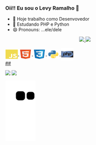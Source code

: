### Oii!! Eu sou o Levy Ramalho 👋

- 🔭 Hoje trabalho como Desenvovedor 
- 🌱 Estudando PHP e Python
- 😄 Pronouns: ...ele/dele
<div align="center">
  <a href="https://github.com/LevyRamalho">
  <img height="180em" src="https://github-readme-stats.vercel.app/api?username=LevyRamalho&show_icons=true&theme=dark&include_all_commits=true&count_private=true"/>
  <img height="180em" src="https://github-readme-stats.vercel.app/api/top-langs/?username=LevyRamalho&layout=compact&langs_count=7&theme=dark"/>
</div>
<div style="display: inline_block"><br>
  <img align="center" alt="Levy-Js" height="30" width="40" src="https://raw.githubusercontent.com/devicons/devicon/master/icons/javascript/javascript-plain.svg">
  <img align="center" alt="Levy-HTML" height="30" width="40" src="https://raw.githubusercontent.com/devicons/devicon/master/icons/html5/html5-original.svg">
  <img align="center" alt="Levy-CSS" height="30" width="40" src="https://raw.githubusercontent.com/devicons/devicon/master/icons/css3/css3-original.svg">
  <img align="center" alt="Levy-Python" height="30" width="40" src="https://raw.githubusercontent.com/devicons/devicon/master/icons/python/python-original.svg">
  <img align="center" alt="Levy-Csharp" height="40" width="40" src="https://github.com/devicons/devicon/blob/master/icons/php/php-original.svg">
</div>
##
 
<div> 

  <a href = "mailto:levy45.ramalho@gmail.com"><img src="https://img.shields.io/badge/-Gmail-%23333?style=for-the-badge&logo=gmail&logoColor=white" target="_blank"></a>
  <a href="https://www.linkedin.com/in/levy-ramalho-a617b0206/" target="_blank"><img src="https://img.shields.io/badge/-LinkedIn-%230077B5?style=for-the-badge&logo=linkedin&logoColor=white" target="_blank"></a> 
 
  ![Snake animation](https://github.com/rafaballerini/rafaballerini/blob/output/github-contribution-grid-snake.svg)
 
</div>

